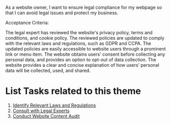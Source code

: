 As a website owner, I want to ensure legal compliance for my webpage so that I can avoid legal
issues and protect my business.

Acceptance Criteria:

The legal expert has reviewed the website's privacy policy, terms and conditions, and cookie policy.
The reviewed policies are updated to comply with the relevant laws and regulations, such as GDPR and CCPA.
The updated policies are easily accessible to website users through a prominent link or menu item.
The website obtains users' consent before collecting any personal data, and provides an option to opt-out of data 
collection.
The website provides a clear and concise explanation of how users' personal data will be collected, used, and shared.


# List Tasks related to this theme
1. [Identify Relevant Laws and Regulations](https://github.com/tawana0518/mywebclass-agile-docs/blob/main/documentation/theme_1:MyWebClass_Website_Development/initiative/Epic1/User_Story/Tasks/task.md)
2. [Consult with Legal Experts](https://github.com/tawana0518/mywebclass-agile-docs/blob/main/documentation/theme_1:MyWebClass_Website_Development/initiative/Epic1/User_Story/Tasks/task2.md)
3. [Conduct Website Content Audit](https://github.com/tawana0518/mywebclass-agile-docs/blob/main/documentation/theme_1:MyWebClass_Website_Development/initiative/Epic1/User_Story/Tasks/task3.md)

